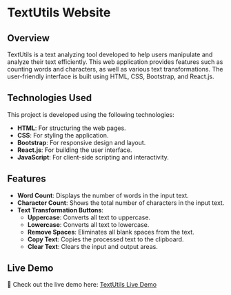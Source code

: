 # TextUtils Website

## Overview

TextUtils is a text analyzing tool developed to help users manipulate and analyze their text efficiently. This web application provides features such as counting words and characters, as well as various text transformations. The user-friendly interface is built using HTML, CSS, Bootstrap, and React.js.

## Technologies Used

This project is developed using the following technologies:

- **HTML**: For structuring the web pages.
- **CSS**: For styling the application.
- **Bootstrap**: For responsive design and layout.
- **React.js**: For building the user interface.
- **JavaScript**: For client-side scripting and interactivity.

## Features

- **Word Count**: Displays the number of words in the input text.
- **Character Count**: Shows the total number of characters in the input text.
- **Text Transformation Buttons**: 
  - **Uppercase**: Converts all text to uppercase.
  - **Lowercase**: Converts all text to lowercase.
  - **Remove Spaces**: Eliminates all blank spaces from the text.
  - **Copy Text**: Copies the processed text to the clipboard.
  - **Clear Text**: Clears the input and output areas.

## Live Demo

🔗 Check out the live demo here: [TextUtils Live Demo](https://zahoor-khan178.github.io/Textutils/)
